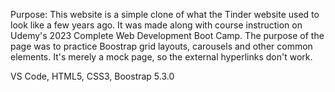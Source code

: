 Purpose: This website is a simple clone of what the Tinder website used to look like a few years ago. It was made along with course instruction on Udemy's 2023 Complete Web Development Boot Camp. The purpose of the page was to practice Boostrap grid layouts, carousels and other common elements. It's merely a mock page, so the external hyperlinks don't work.

VS Code, HTML5, CSS3, Boostrap 5.3.0


